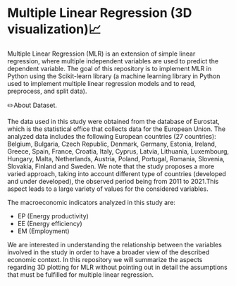 # Multiple Linear Regression (3D visualization)📈

Multiple Linear Regression (MLR) is an extension of simple linear regression, where multiple independent variables are used to predict the dependent variable. The goal of this repository is to implement MLR in Python using the Scikit-learn library (a machine learning library in Python used to implement multiple linear regression models and to read, preprocess, and split data).

✏️About Dataset.

The data used in this study were obtained from the database of Eurostat, which is the statistical office that collects data for the European Union. The analyzed data includes the following European countries (27 countries): Belgium, Bulgaria, Czech Republic, Denmark, Germany, Estonia, Ireland, Greece, Spain, France, Croatia, Italy, Cyprus, Latvia, Lithuania, Luxembourg, Hungary, Malta, Netherlands, Austria, Poland, Portugal, Romania, Slovenia, Slovakia, Finland and Sweden. We note that the study proposes a more varied approach, taking into account different type of countries (developed and under developed), the observed period being from 2011 to 2021.This aspect leads to a large variety of values for the considered variables.

The macroeconomic indicators analyzed in this study are:

- EP (Energy productivity)
- EE (Energy efficiency)
- EM (Employment)

We are interested in understanding the relationship between the variables involved in the study in order to have a broader view of the described economic context. In this repository we will summarize the aspects regarding 3D plotting for MLR without pointing out in detail the assumptions that must be fulfilled for multiple linear regression.
